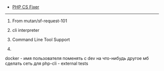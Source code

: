 
* [PHP CS Fixer](doc/cs-fixer.md)

***

1) From mutan/sf-request-101

2) cli interpreter
3) Command Line Tool Support
4)
docker - 
имя пользователя поменять с dev на что-нибудь другое
мб сделать сеть для php-cli - external
tests